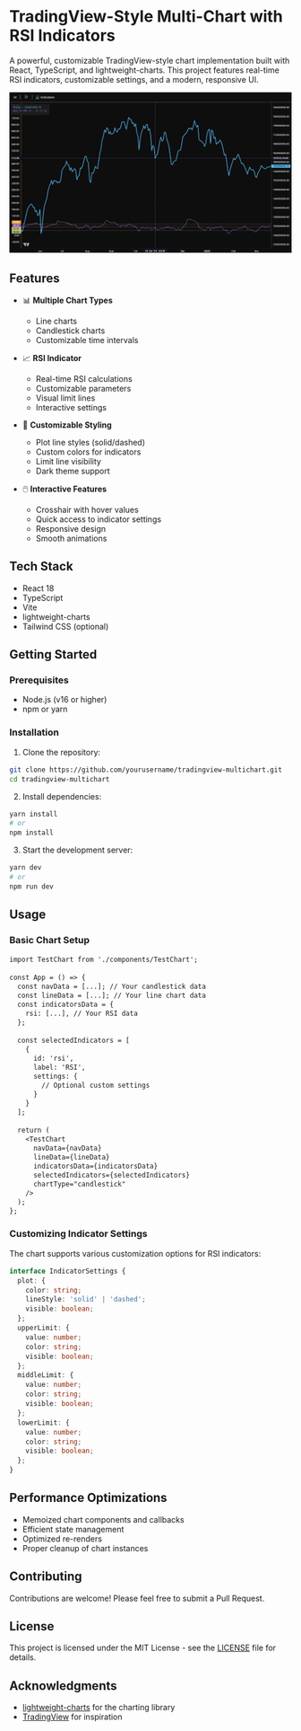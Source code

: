 # TradingView-Style Multi-Chart with RSI Indicators

A powerful, customizable TradingView-style chart implementation built with React, TypeScript, and lightweight-charts. This project features real-time RSI indicators, customizable settings, and a modern, responsive UI.

![Chart Preview](public/chart-preview.png)

## Features

- 📊 **Multiple Chart Types**
  - Line charts
  - Candlestick charts
  - Customizable time intervals

- 📈 **RSI Indicator**
  - Real-time RSI calculations
  - Customizable parameters
  - Visual limit lines
  - Interactive settings

- 🎨 **Customizable Styling**
  - Plot line styles (solid/dashed)
  - Custom colors for indicators
  - Limit line visibility
  - Dark theme support

- 🖱️ **Interactive Features**
  - Crosshair with hover values
  - Quick access to indicator settings
  - Responsive design
  - Smooth animations

## Tech Stack

- React 18
- TypeScript
- Vite
- lightweight-charts
- Tailwind CSS (optional)

## Getting Started

### Prerequisites

- Node.js (v16 or higher)
- npm or yarn

### Installation

1. Clone the repository:
```bash
git clone https://github.com/yourusername/tradingview-multichart.git
cd tradingview-multichart
```

2. Install dependencies:
```bash
yarn install
# or
npm install
```

3. Start the development server:
```bash
yarn dev
# or
npm run dev
```

## Usage

### Basic Chart Setup

```tsx
import TestChart from './components/TestChart';

const App = () => {
  const navData = [...]; // Your candlestick data
  const lineData = [...]; // Your line chart data
  const indicatorsData = {
    rsi: [...], // Your RSI data
  };
  
  const selectedIndicators = [
    {
      id: 'rsi',
      label: 'RSI',
      settings: {
        // Optional custom settings
      }
    }
  ];

  return (
    <TestChart
      navData={navData}
      lineData={lineData}
      indicatorsData={indicatorsData}
      selectedIndicators={selectedIndicators}
      chartType="candlestick"
    />
  );
};
```

### Customizing Indicator Settings

The chart supports various customization options for RSI indicators:

```typescript
interface IndicatorSettings {
  plot: {
    color: string;
    lineStyle: 'solid' | 'dashed';
    visible: boolean;
  };
  upperLimit: {
    value: number;
    color: string;
    visible: boolean;
  };
  middleLimit: {
    value: number;
    color: string;
    visible: boolean;
  };
  lowerLimit: {
    value: number;
    color: string;
    visible: boolean;
  };
}
```

## Performance Optimizations

- Memoized chart components and callbacks
- Efficient state management
- Optimized re-renders
- Proper cleanup of chart instances

## Contributing

Contributions are welcome! Please feel free to submit a Pull Request.

## License

This project is licensed under the MIT License - see the [LICENSE](LICENSE) file for details.

## Acknowledgments

- [lightweight-charts](https://github.com/tradingview/lightweight-charts) for the charting library
- [TradingView](https://www.tradingview.com/) for inspiration
